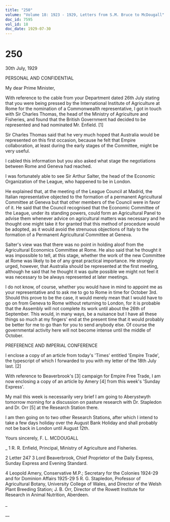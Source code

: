 ```yaml
---
title: "250"
volume: "Volume 18: 1923 - 1929, Letters from S.M. Bruce to McDougall"
doc_id: 7595
vol_id: 18
doc_date: 1929-07-30
---
```


# 250

30th July, 1929

PERSONAL AND CONFIDENTIAL

My dear Prime Minister,

With reference to the cable from your Department dated 26th July stating that you were being pressed by the International Institute of Agriculture at Rome for the nomination of a Commonwealth representative, I got in touch with Sir Charles Thomas, the head of the Ministry of Agriculture and Fisheries, and found that the British Government had decided to be represented and had nominated Mr. Enfield. [1]

Sir Charles Thomas said that he very much hoped that Australia would be represented on this first occasion, because he felt that Empire collaboration, at least during the early stages of the Committee, might be very useful.

I cabled this information but you also asked what stage the negotiations between Rome and Geneva had reached.

I was fortunately able to see Sir Arthur Salter, the head of the Economic Organization of the League, who happened to be in London.

He explained that, at the meeting of the League Council at Madrid, the Italian representative objected to the formation of a permanent Agricultural Committee at Geneva but that other members of the Council were in favor of it. He said that the Council recognised that the Economic Committee of the League, under its standing powers, could form an Agricultural Panel to advise them whenever advice on agricultural matters was necessary and he thought one might take it for granted that this method of procedure would be adopted, as it would avoid the strenuous objections of Italy to the formation of a Permanent Agricultural Committee at Geneva.

Salter's view was that there was no point in holding aloof from the Agricultural Economics Committee at Rome. He also said that he thought it was impossible to tell, at this stage, whether the work of the new Committee at Rome was likely to be of any great practical importance. He strongly urged, however, that Australia should be represented at the first meeting, although he said that he thought it was quite possible we might not feel it was necessary to be always represented at later meetings.

I do not know, of course, whether you would have in mind to appoint me as your representative and to ask me to go to Rome in time for October 3rd. Should this prove to be the case, it would merely mean that I would have to go on from Geneva to Rome without returning to London, for it is probable that the Assembly will not complete its work until about the 26th of September. This would, in many ways, be a nuisance but I have all these things so much at my fingers' end at the present time that it would probably be better for me to go than for you to send anybody else. Of course the governmental activity here will not become intense until the middle of October.

PREFERENCE AND IMPERIAL CONFERENCE

I enclose a copy of an article from today's 'Times' entitled 'Empire Trade', the typescript of which I forwarded to you with my letter of the 18th July last. [2]

With reference to Beaverbrook's [3] campaign for Empire Free Trade, I am now enclosing a copy of an article by Amery [4] from this week's 'Sunday Express'.

My mail this week is necessarily very brief I am going to Aberystwyth tomorrow morning for a discussion on pasture research with Dr. Stapledon and Dr. Orr [5] at the Research Station there.

I am then going on to two other Research Stations, after which I intend to take a few days holiday over the August Bank Holiday and shall probably not be back in London until August 12th.

Yours sincerely, F. L. MCDOUGALL 

_ 1 R. R. Enfield, Principal, Ministry of Agriculture and Fisheries.

2 Letter 247 3 Lord Beaverbrook, Chief Proprietor of the Daily Express, Sunday Express and Evening Standard.

4 Leopold Amery, Conservative M.P.; Secretary for the Colonies 1924-29 and for Dominion Affairs 1925-29 5 R. G. Stapledon, Professor of Agricultural Botany, University College of Wales, and Director of the Welsh Plant Breeding Station; J. B. Orr, Director of the Rowett Institute for Research in Animal Nutrition, Aberdeen.

_

__
